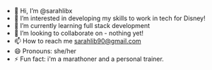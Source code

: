 - 👋 Hi, I’m @sarahlibx
- 👀 I’m interested in developing my skills to work in tech for Disney!
- 🌱 I’m currently learning full stack development
- 💞️ I’m looking to collaborate on - nothing yet!
- 📫 How to reach me sarahlib90@gmail.com
- 😄 Pronouns: she/her
- ⚡ Fun fact: i'm a marathoner and a personal trainer.

<!---
sarahlibx/sarahlibx is a ✨ special ✨ repository because its `README.md` (this file) appears on your GitHub profile.
You can click the Preview link to take a look at your changes.
--->
